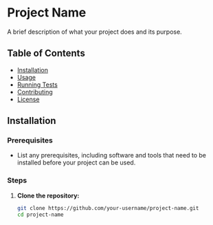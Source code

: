 # Project Name

A brief description of what your project does and its purpose.

## Table of Contents

- [Installation](#installation)
- [Usage](#usage)
- [Running Tests](#running-tests)
- [Contributing](#contributing)
- [License](#license)

## Installation

### Prerequisites

- List any prerequisites, including software and tools that need to be installed before your project can be used.

### Steps

1. **Clone the repository:**

   ```bash
   git clone https://github.com/your-username/project-name.git
   cd project-name
